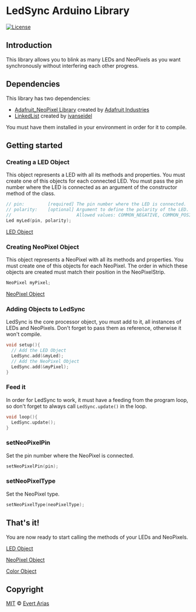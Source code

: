 # LedSync Arduino Library

[![License](http://img.shields.io/:license-mit-blue.svg)](http://doge.mit-license.org)

## Introduction

This library allows you to blink as many LEDs and NeoPixels as you want synchronously without interfering each other progress.



## Dependencies

This library has two dependencies:

* [Adafruit_NeoPixel Library](https://github.com/adafruit/Adafruit_NeoPixel) created by [Adafruit Industries](https://github.com/adafruit)
* [LinkedList](https://github.com/ivanseidel/LinkedList) created by [ivanseidel](https://github.com/ivanseidel)

You must have them installed in your environment in order for it to compile.



## Getting started



### Creating a LED Object

This object represents a LED with all its methods and properties. You must create one of this objects for each connected LED. You must pass the pin number where the LED is connected as an argument of the constructor method of the class.

``` c++
// pin: 		[required] The pin number where the LED is connected.
// polarity: 	[optional] Argument to define the polarity of the LED.
//                         Allowed values: COMMON_NEGATIVE, COMMON_POSITIVE.
Led myLed(pin, polarity);
```

[LED Object](/docs/Led.md)



### Creating NeoPixel Object

This object represents a NeoPixel with all its methods and properties. You must create one of this objects for each NeoPixel. The order in which these objects are created must match their position in the NeoPixelStrip. 

``` c++
NeoPixel myPixel;
```

 [NeoPixel Object](/docs/NeoPixel.md)



### Adding Objects to LedSync

LedSync is the core processor object, you must add to it, all instances of LEDs and NeoPixels. Don't forget to pass them as reference, otherwise it won't compile.

``` c++
void setup(){
  // Add the LED Object
  LedSync.add(&myLed);
  // Add the NeoPixel Object
  LedSync.add(&myPixel);
}
```



### Feed it 

In order for LedSync to work, it must have a feeding from the program loop, so don't forget to always call ```LedSync.update()``` in the loop.

```` c++
void loop(){
  LedSync.update();
}
````



### setNeoPixelPin

Set the pin number where the NeoPixel is connected.

```` c++
setNeoPixelPin(pin);
````



### setNeoPixelType

Set the NeoPixel type. 

```` c++
setNeoPixelType(neoPixelType);
````





## That's it!  

You are now ready to start calling the methods of your LEDs and NeoPixels.

[LED Object](/docs/Led.md)

[NeoPixel Object](/docs/NeoPixel.md)

[Color Object](/docs/Color.md)



## Copyright

[MIT](../LICENSE.md) © [Evert Arias](https://ariascode.com)


